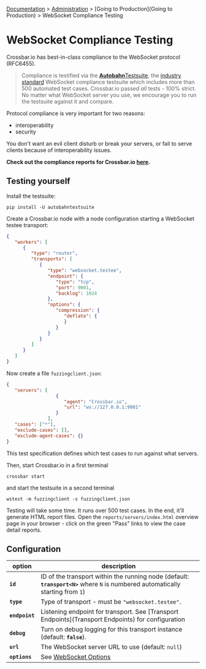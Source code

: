 [Documentation](.) > [Administration](Administration) > [Going to Production](Going to Production) > WebSocket Compliance Testing

# WebSocket Compliance Testing

Crossbar.io has best-in-class compliance to the WebSocket protocol (RFC6455).

> Compliance is testified via the [**Autobahn**Testsuite](http://autobahn.ws/testsuite/), the [industry standard](http://autobahn.ws/testsuite/#users) WebSocket compliance testsuite which includes more than 500 automated test cases. Crossbar.io passed *all* tests - 100% strict. No matter what WebSocket server you use, we encourage you to run the testsuite against it and compare.

Protocol compliance is very important for two reasons:
* interoperability
* security

You don't want an evil client disturb or break your servers, or fail to serve clients because of interoperability issues.

**Check out the compliance reports for Crossbar.io [here](http://crossbar.io/download/reports/20140319/index.html).**

## Testing yourself

Install the testsuite:

```
pip install -U autobahntestsuite
```

Create a Crossbar.io node with a node configuration starting a WebSocket testee transport:

```json
{
   "workers": [
      {
         "type": "router",
         "transports": [
            {
               "type": "websocket.testee",
               "endpoint": {
                  "type": "tcp",
                  "port": 9001,
                  "backlog": 1024
               },
               "options": {
                  "compression": {
                     "deflate": {
                     }
                  }
               }
            }
         ]
      }
   ]
}
```

Now create a file `fuzzingclient.json`:

```json
{
   "servers": [
                  {
                     "agent": "Crossbar.io",
                     "url": "ws://127.0.0.1:9001"
                  }
               ],
   "cases": ["*"],
   "exclude-cases": [],
   "exclude-agent-cases": {}
}
```

This test specification defines which test cases to run against what servers.

Then, start Crossbar.io in a first terminal

```
crossbar start
```

and start the testsuite in a second terminal

```
wstest -m fuzzingclient -s fuzzingclient.json
```

Testing will take some time. It runs over 500 test cases. In the end, it'll generate HTML report files. Open the `reports/servers/index.html` overview page in your browser - click on the green "Pass" links to view the case detail reports.

## Configuration

option | description
---|---
**`id`** | ID of the transport within the running node (default: **`transport<N>`** where `N` is numbered automatically starting from `1`)
**`type`** | Type of transport - must be `"websocket.testee"`.
**`endpoint`** | Listening endpoint for transport. See [Transport Endpoints](Transport Endpoints) for configuration
**`debug`** | Turn on debug logging for this transport instance (default: **`false`**).
**`url`** | The WebSocket server URL to use (default: `null`)
**`options`** | See [WebSocket Options](WebSocket-Options)

